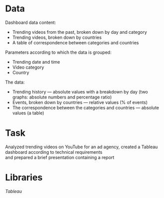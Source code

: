 # Data

Dashboard data content:
- Trending videos from the past, broken down by day and category
- Trending videos, broken down by countries
- A table of correspondence between categories and countries

Parameters according to which the data is grouped:
- Trending date and time
- Video category
- Country

The data:
- Trending history — absolute values with a breakdown by day (two graphs: absolute numbers and percentage ratio)
- Events, broken down by countries — relative values (% of events)
- The correspondence between the categories and countries — absolute values (a table)

# Task

Analyzed trending videos on YouTube for an ad agency, created a Tableau dashboard according to technical requirements           
and prepared a brief presentation containing a report

# Libraries

*Tableau*
